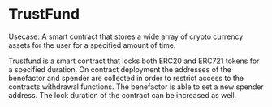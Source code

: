 # TrustFund

Usecase: A smart contract that stores a wide array of crypto currency assets for the user for a specified amount of time.

Trustfund is a smart contract that locks both ERC20 and ERC721 tokens for a specified duration. On contract deployment the addresses of the benefactor and spender are collected in order to restrict access to the contracts withdrawal functions.
The benefactor is able to set a new spender address.
The lock duration of the contract can be increased as well.
